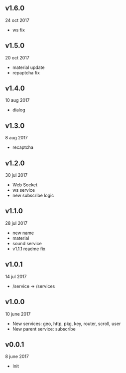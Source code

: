 ## v1.6.0
24 oct 2017

* ws fix

## v1.5.0
20 oct 2017

* material update
* repaptcha fix

## v1.4.0
10 aug 2017

* dialog

## v1.3.0
8 aug 2017

* recaptcha

## v1.2.0
30 jul 2017

* Web Socket
* ws service
* new subscribe logic

## v1.1.0
28 jul 2017

* new name
* material
* sound service
* v1.1.1 readme fix

## v1.0.1
14 jul 2017

* /service -> /services

## v1.0.0
10 june 2017

* New services: geo, http, pkg, key, router, scroll, user
* New parent service: subscribe

## v0.0.1
8 june 2017

* Init